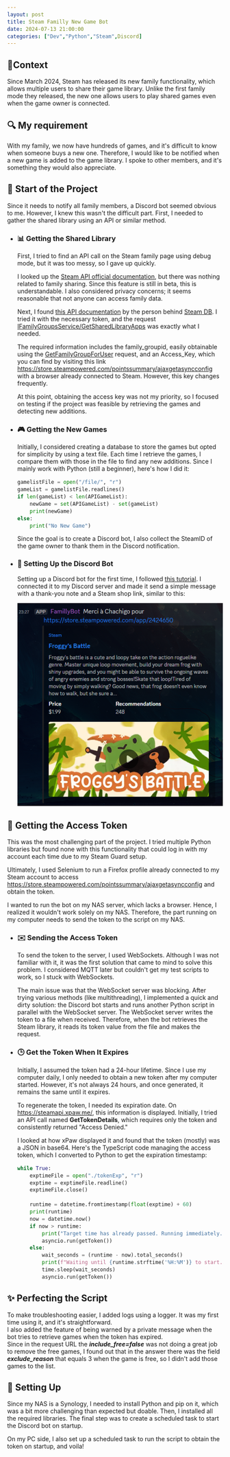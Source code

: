 ```yaml
---
layout: post
title: Steam Familly New Game Bot
date: 2024-07-13 21:00:00
categories: ["Dev","Python","Steam",Discord]
---
```


## 📜Context
Since March 2024, Steam has released its new family functionality, which allows multiple users to share their game library. Unlike the first family mode they released, the new one allows users to play shared games even when the game owner is connected.

## 🔍 My requirement
With my family, we now have hundreds of games, and it's difficult to know when someone buys a new one. Therefore, I would like to be notified when a new game is added to the game library. I spoke to other members, and it's something they would also appreciate.

## 🚀 Start of the Project
Since it needs to notify all family members, a Discord bot seemed obvious to me. However, I knew this wasn't the difficult part. First, I needed to gather the shared library using an API or similar method.

- ### 📊 Getting the Shared Library
  First, I tried to find an API call on the Steam family page using debug mode, but it was too messy, so I gave up quickly.

  I looked up the [Steam API official documentation](https://developer.valvesoftware.com/wiki/Steam_Web_API), but there was nothing related to family sharing. Since this feature is still in beta, this is understandable. I also considered privacy concerns; it seems reasonable that not anyone can access family data.

  Next, I found [this API documentation](https://steamapi.xpaw.me/) by the person behind [Steam DB](https://steamdb.info/). I tried it with the necessary token, and the request [IFamilyGroupsService/GetSharedLibraryApps](https://steamapi.xpaw.me/#IFamilyGroupsService/GetSharedLibraryApps) was exactly what I needed.

  The required information includes the family_groupid, easily obtainable using the [GetFamilyGroupForUser](https://steamapi.xpaw.me/#IFamilyGroupsService/GetFamilyGroupForUser) request, and an Access_Key, which you can find by visiting this link <https://store.steampowered.com/pointssummary/ajaxgetasyncconfig> with a browser already connected to Steam. However, this key changes frequently.

  At this point, obtaining the access key was not my priority, so I focused on testing if the project was feasible by retrieving the games and detecting new additions.
  
- ### 🎮 Getting the New Games
  Initially, I considered creating a database to store the games but opted for simplicity by using a text file. Each time I retrieve the games, I compare them with those in the file to find any new additions. Since I mainly work with Python (still a beginner), here's how I did it:
  
  ```python
  gamelistFile = open("/file/", "r")
  gameList = gamelistFile.readlines()
  if len(gameList) < len(APIGameList):
      newGame = set(APIGameList) - set(gameList)
      print(newGame)
  else:
      print("No New Game")
  ```
  
  Since the goal is to create a Discord bot, I also collect the SteamID of the game owner to thank them in the Discord notification.

- ### 🤖 Setting Up the Discord Bot
  Setting up a Discord bot for the first time, I followed [this tutorial](https://www.docstring.fr/blog/creer-un-bot-discord-avec-python/). I connected it to my Discord server and made it send a simple message with a thank-you note and a Steam shop link, similar to this:
  
  ![Discord Message Example](https://github.com/Chachigo/chachigo.github.io/blob/main/all_collections/_posts/img/DiscordMessage.png?raw=true)

## 🔑 Getting the Access Token
This was the most challenging part of the project. I tried multiple Python libraries but found none with this functionality that could log in with my account each time due to my Steam Guard setup.

Ultimately, I used Selenium to run a Firefox profile already connected to my Steam account to access <https://store.steampowered.com/pointssummary/ajaxgetasyncconfig> and obtain the token.

I wanted to run the bot on my NAS server, which lacks a browser. Hence, I realized it wouldn't work solely on my NAS. Therefore, the part running on my computer needs to send the token to the script on my NAS.

- ### ✉️ Sending the Access Token
  To send the token to the server, I used WebSockets. Although I was not familiar with it, it was the first solution that came to mind to solve this problem. I considered MQTT later but couldn't get my test scripts to work, so I stuck with WebSockets.

  The main issue was that the WebSocket server was blocking. After trying various methods (like multithreading), I implemented a quick and dirty solution: the Discord bot starts and runs another Python script in parallel with the WebSocket server. The WebSocket server writes the token to a file when received. Therefore, when the bot retrieves the Steam library, it reads its token value from the file and makes the request.

- ### 🕒 Get the Token When It Expires
  Initially, I assumed the token had a 24-hour lifetime. Since I use my computer daily, I only needed to obtain a new token after my computer started. However, it's not always 24 hours, and once generated, it remains the same until it expires.

  To regenerate the token, I needed its expiration date. On <https://steamapi.xpaw.me/>, this information is displayed. Initially, I tried an API call named **GetTokenDetails**, which requires only the token and consistently returned "Access Denied."

  I looked at how xPaw displayed it and found that the token (mostly) was a JSON in base64. Here's the TypeScript code managing the access token, which I converted to Python to get the expiration timestamp:
  
  ```python
  while True:
      exptimeFile = open("./tokenExp", "r")
      exptime = exptimeFile.readline()
      exptimeFile.close()

      runtime = datetime.fromtimestamp(float(exptime) + 60)
      print(runtime)
      now = datetime.now()
      if now > runtime:
          print("Target time has already passed. Running immediately...")
          asyncio.run(getToken())
      else:
          wait_seconds = (runtime - now).total_seconds()
          print(f"Waiting until {runtime.strftime('%H:%M')} to start. That's {wait_seconds} seconds.")
          time.sleep(wait_seconds)
          asyncio.run(getToken())
  ```

## ✨ Perfecting the Script
To make troubleshooting easier, I added logs using a logger. It was my first time using it, and it's straightforward.  
I also added the feature of being warned by a private message when the bot tries to retrieve games when the token has expired.  
Since in the request URL the **_include_free=false_** was not doing a great job to remove the free games, I found out that in the answer there was the field **_exclude_reason_** that equals 3 when the game is free, so I didn't add those games to the list.

## 🔧 Setting Up
Since my NAS is a Synology, I needed to install Python and pip on it, which was a bit more challenging than expected but doable. Then, I installed all the required libraries. The final step was to create a scheduled task to start the Discord bot on startup.

On my PC side, I also set up a scheduled task to run the script to obtain the token on startup, and voila!


